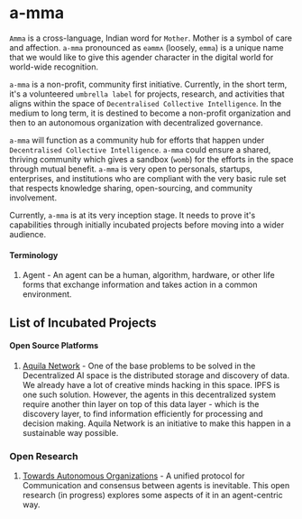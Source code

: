 # a-mma
`Amma` is a cross-language, Indian word for `Mother`. Mother is a symbol of care and affection. `a-mma` pronounced as `eəmmʌ` (loosely, `emma`) is a unique name that we would like to give this agender character in the digital world for world-wide recognition.

`a-mma` is a non-profit, community first initiative. Currently, in the short term, it's a volunteered `umbrella label` for projects, research, and activities that aligns within the space of `Decentralised Collective Intelligence`. In the medium to long term, it is destined to become a non-profit organization and then to an autonomous organization with decentralized governance.

`a-mma` will function as a community hub for efforts that happen under `Decentralised Collective Intelligence`. `a-mma` could ensure a shared, thriving community which gives a sandbox (`womb`) for the efforts in the space through mutual benefit. `a-mma` is very open to personals, startups, enterprises, and institutions who are compliant with the very basic rule set that respects knowledge sharing, open-sourcing, and community involvement.

Currently, `a-mma` is at its very inception stage. It needs to prove it's capabilities through initially incubated projects before moving into a wider audience. 

#### Terminology
1. Agent - An agent can be a human, algorithm, hardware, or other life forms that exchange information and takes action in a common environment.

## List of Incubated Projects
#### Open Source Platforms
1. [Aquila Network](https://github.com/Aquila-Network) - One of the base problems to be solved in the Decentralized AI space is the distributed storage and discovery of data. We already have a lot of creative minds hacking in this space. IPFS is one such solution. However, the agents in this decentralized system require another thin layer on top of this data layer - which is the discovery layer, to find information efficiently for processing and decision making. Aquila Network is an initiative to make this happen in a sustainable way possible.

### Open Research
1. [Towards Autonomous Organizations](https://github.com/a-mma/towards_autonomous_organizations) - A unified protocol for Communication and consensus between agents is inevitable. This open research (in progress) explores some aspects of it in an agent-centric way. 
